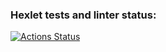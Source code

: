 ### Hexlet tests and linter status:
[![Actions Status](https://github.com/BoCXoD-man/python-project-83/workflows/hexlet-check/badge.svg)](https://github.com/BoCXoD-man/python-project-83/actions)